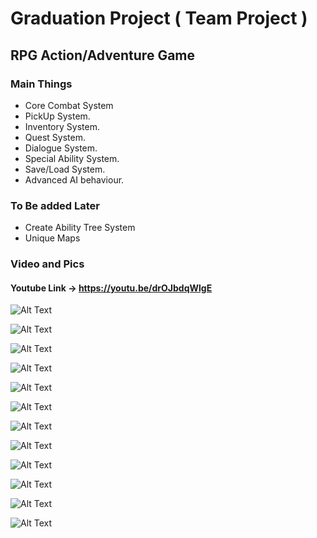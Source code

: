 # Graduation Project ( Team Project )

## RPG Action/Adventure Game

### Main Things
* Core Combat System
* PickUp System.
* Inventory System.
* Quest System.
* Dialogue System.
* Special Ability System.
* Save/Load System.
* Advanced AI behaviour.

### To Be added Later
* Create Ability Tree System
* Unique Maps  


### Video and Pics

#### Youtube Link -> https://youtu.be/drOJbdqWlgE

![Alt Text](https://i.imgur.com/aTDDkte.png)

![Alt Text](https://i.imgur.com/RofRuRN.png)

![Alt Text](https://i.imgur.com/RuN21Nx.png)

![Alt Text](https://i.imgur.com/NC64sJC.png)

![Alt Text](https://i.imgur.com/Mj1rChD.png)

![Alt Text](https://i.imgur.com/XoYkQxp.png)

![Alt Text](https://i.imgur.com/6qEfOp5.png)

![Alt Text](https://i.imgur.com/6XYVu1U.png)

![Alt Text](https://i.imgur.com/lWHmuHi.png)

![Alt Text](https://i.imgur.com/xJHWfOq.png)

![Alt Text](https://i.imgur.com/a9ncvmr.png)

![Alt Text](https://i.imgur.com/CamTq78.png)


